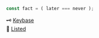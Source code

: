 ```javascript
const fact = ( later === never );
```

:old_key: [Keybase](https://keybase.io/inhabitant)  
:scroll: [Listed](https://listed.to/@human)  
